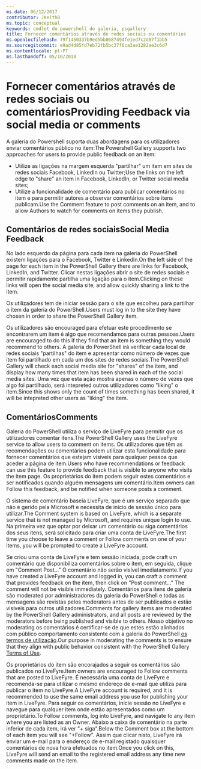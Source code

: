 ```yaml
---
ms.date: 06/12/2017
contributor: JKeithB
ms.topic: conceptual
keywords: cmdlet do powershell do galeria, psgallery
title: Fornecer comentários através de redes sociais ou comentários
ms.openlocfilehash: 79f1450337b9ed5bb0687494fe1ed7c2d87f1bb5
ms.sourcegitcommit: e9ad4d85fd7eb72fb5bc37f6ca3ae1282ae3c6d7
ms.contentlocale: pt-PT
ms.lasthandoff: 05/10/2018
---
```

# <a name="providing-feedback-via-social-media-or-comments"></a><span data-ttu-id="31657-103">Fornecer comentários através de redes sociais ou comentários</span><span class="sxs-lookup"><span data-stu-id="31657-103">Providing Feedback via social media or comments</span></span>

<span data-ttu-id="31657-104">A galeria do Powershell suporta duas abordagens para os utilizadores enviar comentários público no item:</span><span class="sxs-lookup"><span data-stu-id="31657-104">The Powershell Gallery supports two approaches for users to provide public feedback on an item:</span></span>

- <span data-ttu-id="31657-105">Utilize as ligações na margem esquerda "partilhar" um item em sites de redes sociais Facebook, LinkedIn ou Twitter;</span><span class="sxs-lookup"><span data-stu-id="31657-105">Use the links on the left edge to "share" an item in Facebook, LinkedIn, or Twitter social media sites;</span></span>
- <span data-ttu-id="31657-106">Utilize a funcionalidade de comentário para publicar comentários no item e para permitir autores a observar comentários sobre itens publicam.</span><span class="sxs-lookup"><span data-stu-id="31657-106">Use the Comment feature to post comments on an item, and to allow Authors to watch for comments on items they publish.</span></span>

## <a name="social-media-feedback"></a><span data-ttu-id="31657-107">Comentários de redes sociais</span><span class="sxs-lookup"><span data-stu-id="31657-107">Social Media Feedback</span></span>

<span data-ttu-id="31657-108">No lado esquerdo da página para cada item na galeria do PowerShell existem ligações para o Facebook, Twitter e LinkedIn.</span><span class="sxs-lookup"><span data-stu-id="31657-108">On the left side of the page for each item in the PowerShell Gallery there are links for Facebook, LinkedIn, and Twitter.</span></span>
<span data-ttu-id="31657-109">Clicar nestas ligações abrir o site de redes sociais e permitir rapidamente partilha uma ligação para o item.</span><span class="sxs-lookup"><span data-stu-id="31657-109">Clicking on these links will open the social media site, and allow quickly sharing a link to the item.</span></span>

<span data-ttu-id="31657-110">Os utilizadores tem de iniciar sessão para o site que escolheu para partilhar o item da galeria do PowerShell.</span><span class="sxs-lookup"><span data-stu-id="31657-110">Users must log in to the site they have chosen in order to share the PowerShell Gallery item.</span></span>

<span data-ttu-id="31657-111">Os utilizadores são encouraged para efetuar este procedimento se encontrarem um item é algo que recomendamos para outras pessoas.</span><span class="sxs-lookup"><span data-stu-id="31657-111">Users are encouraged to do this if they find that an item is something they would recommend to others.</span></span>
<span data-ttu-id="31657-112">A galeria do PowerShell irá verificar cada local de redes sociais "partilhas" do item e apresentar como número de vezes que item foi partilhado em cada um dos sites de redes sociais.</span><span class="sxs-lookup"><span data-stu-id="31657-112">The PowerShell Gallery will check each social media site for "shares" of the item, and display how many times that item has been shared in each of the social media sites.</span></span>
<span data-ttu-id="31657-113">Uma vez que esta ação mostra apenas o número de vezes que algo foi partilhado, será intepreted outros utilizadores como "liking" o item.</span><span class="sxs-lookup"><span data-stu-id="31657-113">Since this shows only the count of times something has been shared, it will be intepreted other users as "liking" the item.</span></span>


## <a name="comments"></a><span data-ttu-id="31657-114">Comentários</span><span class="sxs-lookup"><span data-stu-id="31657-114">Comments</span></span>

<span data-ttu-id="31657-115">Galeria do PowerShell utiliza o serviço de LiveFyre para permitir que os utilizadores comentar itens.</span><span class="sxs-lookup"><span data-stu-id="31657-115">The PowerShell Gallery uses the LiveFyre service to allow users to comment on items.</span></span>
<span data-ttu-id="31657-116">Os utilizadores que têm as recomendações ou comentários podem utilizar esta funcionalidade para fornecer comentários que estejam visíveis para qualquer pessoa que aceder a página de item.</span><span class="sxs-lookup"><span data-stu-id="31657-116">Users who have recommendations or feedback can use this feature to provide feedback that is visible to anyone who visits the item page.</span></span>
<span data-ttu-id="31657-117">Os proprietários do item podem seguir estes comentários e ser notificados quando alguém mensagens um comentário.</span><span class="sxs-lookup"><span data-stu-id="31657-117">Item owners can Follow this feedback, and be notified when someone posts a comment.</span></span>

<span data-ttu-id="31657-118">O sistema de comentário baseia LiveFyre, que é um serviço separado que não é gerido pela Microsoft e necessita de início de sessão único para utilizar.</span><span class="sxs-lookup"><span data-stu-id="31657-118">The Comment system is based on LiveFyre, which is a separate service that is not managed by Microsoft, and requires unique login to use.</span></span>
<span data-ttu-id="31657-119">Na primeira vez que optar por deixar um comentário ou siga comentários dos seus itens, será solicitado para criar uma conta de LiveFyre.</span><span class="sxs-lookup"><span data-stu-id="31657-119">The first time you choose to leave a comment or Follow comments on one of your items, you will be prompted to create a LiveFyre account.</span></span>

<span data-ttu-id="31657-120">Se criou uma conta de LiveFyre e tem sessão iniciada, pode craft um comentário que disponibiliza comentários sobre o item, em seguida, clique em "Comment Post..." O comentário não serão visível imediatamente.</span><span class="sxs-lookup"><span data-stu-id="31657-120">If you have created a LiveFyre account and logged in, you can craft a comment that provides feedback on the item, then click on "Post comment..." The comment will not be visible immediately.</span></span>
<span data-ttu-id="31657-121">Comentários para itens de galeria são moderated por administradores da galeria do PowerShell e todas as mensagens são revistas pelos moderators antes de ser publicados e estão visíveis para outros utilizadores.</span><span class="sxs-lookup"><span data-stu-id="31657-121">Comments for gallery items are moderated by the PowerShell Gallery administrators, and all posts are reviewed by the moderators before being published and visible to others.</span></span>
<span data-ttu-id="31657-122">Nosso objetivo no moderating os comentários é certificar-se de que estes estão alinhados com público comportamento consistente com a galeria do PowerShell [os termos de utilização](https://www.powershellgallery.com/policies/Terms).</span><span class="sxs-lookup"><span data-stu-id="31657-122">Our purpose in moderating the comments is to ensure that they align with public behavior consistent with the PowerShell Gallery [Terms of Use](https://www.powershellgallery.com/policies/Terms).</span></span>

<span data-ttu-id="31657-123">Os proprietários do item são encorajados a seguir os comentários são publicados no LiveFyre.</span><span class="sxs-lookup"><span data-stu-id="31657-123">Item owners are encouraged to Follow comments that are posted to LiveFyre.</span></span>
<span data-ttu-id="31657-124">É necessária uma conta de LiveFyre e recomenda-se para utilizar o mesmo endereço de e-mail que utiliza para publicar o item no LiveFyre.</span><span class="sxs-lookup"><span data-stu-id="31657-124">A LiveFyre account is required, and it is recommended to use the same email address you use for publishing your item in LiveFyre.</span></span>
<span data-ttu-id="31657-125">Para seguir os comentários, inicie sessão no LiveFyre e navegue para qualquer item onde estão apresentados como um proprietário.</span><span class="sxs-lookup"><span data-stu-id="31657-125">To Follow comments, log into LiveFyre, and navigate to any item where you are listed as an Owner.</span></span>
<span data-ttu-id="31657-126">Abaixo a caixa de comentário na parte inferior de cada item, irá ver "+ siga".</span><span class="sxs-lookup"><span data-stu-id="31657-126">Below the Comment box at the bottom of each item you will see "+Follow".</span></span>
<span data-ttu-id="31657-127">Assim que clicar nisto, LiveFyre irá enviar um e-mail para o endereço de e-mail registado quaisquer comentários de nova hora efetuados no item.</span><span class="sxs-lookup"><span data-stu-id="31657-127">Once you click on this, LiveFyre will send an email to the registered email address any time new comments made on the item.</span></span>